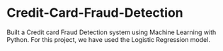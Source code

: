 # Credit-Card-Fraud-Detection
Built a Credit card Fraud Detection system using Machine Learning with Python. For this project, we have used the Logistic Regression model.
